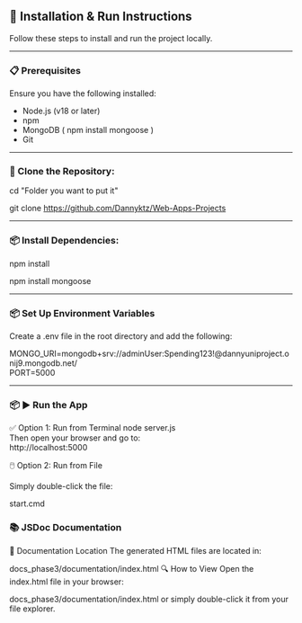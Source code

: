 ## 🚀 Installation & Run Instructions

Follow these steps to install and run the project locally.

---

### 📋 Prerequisites

Ensure you have the following installed:

- Node.js (v18 or later)  
- npm  
- MongoDB  ( npm install mongoose )
- Git

---

### 📁 Clone the Repository:

cd "Folder you want to put it"

git clone https://github.com/Dannyktz/Web-Apps-Projects

---

### 📦 Install Dependencies:

npm install

npm install mongoose

---

### 📦  Set Up Environment Variables

Create a .env file in the root directory and add the following:

MONGO_URI=mongodb+srv://adminUser:Spending123!@dannyuniproject.onij9.mongodb.net/<br>
PORT=5000

---

### 📦  ▶️ Run the App

✅ Option 1: Run from Terminal
node server.js
<br>
Then open your browser and go to:<br>
http://localhost:5000

🖱️ Option 2: Run from File

Simply double-click the file:<br>

start.cmd

### 📚 JSDoc Documentation

📂 Documentation Location
The generated HTML files are located in:

docs_phase3/documentation/index.html
🔍 How to View
Open the index.html file in your browser:

docs_phase3/documentation/index.html
or simply double-click it from your file explorer.